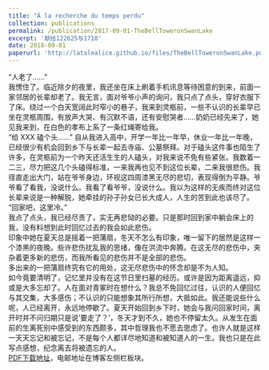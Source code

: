 ```yaml
---
title: "À la recherche du temps perdu"
collection: publications
permalink: /publication/2017-09-01-TheBellToweronSwanLake
excerpt: '献给122625与1718'
date: 2018-09-01
paperurl: 'http://latalealice.github.io/files/TheBellToweronSwanLake.pdf'
---
```


“人老了……”  
我愣住了。临近除夕的夜里，我还坐在床上刷着手机讯息等待困意的到来，前面一家邻居的长辈却老了。我无言，面对爷爷小声的询问，我只点了点头，穿好衣服下了床。绕过一个白天宽阔此时窄小的巷子，我来到灵柩前，一些不认识的长辈早已坐在灵柩周围，有放声大哭、有沉默不语，还有安慰哭者……奶奶已经先来了，她见我来到，在白色的孝布上系了一条红绳寄给我。  
“给 XXX 磕个头……”
自从我进入高中，开学一年比一年早，休业一年比一年晚，已经很少有机会回到乡下与长辈一起去寺庙、公墓祭拜。对于磕头这件事也陌生了许多，在灵柩前为一个昨天还活生生的人磕头，对我来说不免有些紧张。我数着一二三，尽力把这几个头磕得标准，一来我再也见不到这位长辈，二来我很悲伤。我径直走出大门，站在爷爷身边，环视这四周漆黑无尽的悲切，表现得倒为平静。爷爷看了看我，没说什么。我看了看爷爷，没说什么。我以为这样的无疾而终对这位长辈来说是一种解脱，她牵挂的孙子孙女已长大成人，人生的苦到此也该尽了。  
“回家吧，这里冷。”  
我点了点头，我已经尽责了，实无再悲恸的必要。只是那时回到家中躺会床上的我，没有料想到此时回忆过去的我会如此悲伤。  
印象中她在夏天总是摇着一把蒲扇，冬天不怎么有印象，唯一留下的居然是这样一个漆黑的夜晚。些许悲伤扰乱我的思绪，像在洪流中奔腾。在这无尽的悲伤中，夹杂着更多新的悲伤，而我所看见的悲伤并不是全部的悲伤。  
多出来的一把蒲扇终究有它的用处，这无尽悲伤中的怀念却是不为人知。  
如今竟要清明了，记忆里并没有在这节日里扫墓的经历。或许是因为距离遥远，抑或是大多忘却了。人在面对青冢时在想什么？我总不免回忆过往，认识的人便回忆与其交集，大多感伤；不认识的只能想象其所行所想，大抵如此。我还能说些什么呢，人已经离开，永远地停歇了。夏天开始回到乡下时，她会与我问回家时间，离开时并不问归期只是说‘要走了？’，冬天才到不久，她也不停留太久。从发生在面前的生离死别中感受到的东西颇多，其中哲理我也不愿去思虑了。也许人就是这样一天天忘记和被忘记，不是每个人都详尽地知道和被知道人的一生。我也只是在此写点感想，纪念离去将被遗忘的人。  
[PDF下载地址](http://latalealice.github.io/files/TheBellToweronSwanLake.pdf)，电邮地址在博客左侧栏板块。
